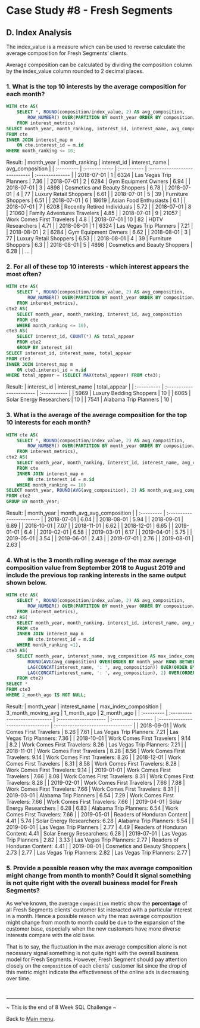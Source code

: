 # Case Study #8 - Fresh Segments

## D. Index Analysis

The index_value is a measure which can be used to reverse calculate the average composition for Fresh Segments’ clients.

Average composition can be calculated by dividing the composition column by the index_value column rounded to 2 decimal places.

### 1. What is the top 10 interests by the average composition for each month?
``` sql
WITH cte AS(
	SELECT *, ROUND(composition/index_value, 2) AS avg_composition,
		ROW_NUMBER() OVER(PARTITION BY month_year ORDER BY composition/index_value DESC) AS month_ranking
	FROM interest_metrics)
SELECT month_year, month_ranking, interest_id, interest_name, avg_composition
FROM cte
INNER JOIN interest_map m
	ON cte.interest_id = m.id
WHERE month_ranking <= 10;
```
Result:
| month_year | month_ranking | interest_id | interest_name                 | avg_composition |
| :--------- | :------------ | :---------- | :---------------------------- | :-------------- |
| 2018-07-01 | 1             | 6324        | Las Vegas Trip Planners       | 7.36            |
| 2018-07-01 | 2             | 6284        | Gym Equipment Owners          | 6.94            |
| 2018-07-01 | 3             | 4898        | Cosmetics and Beauty Shoppers | 6.78            |
| 2018-07-01 | 4             | 77          | Luxury Retail Shoppers        | 6.61            |
| 2018-07-01 | 5             | 39          | Furniture Shoppers            | 6.51            |
| 2018-07-01 | 6             | 18619       | Asian Food Enthusiasts        | 6.1             |
| 2018-07-01 | 7             | 6208        | Recently Retired Individuals  | 5.72            |
| 2018-07-01 | 8             | 21060       | Family Adventures Travelers   | 4.85            |
| 2018-07-01 | 9             | 21057       | Work Comes First Travelers    | 4.8             |
| 2018-07-01 | 10            | 82          | HDTV Researchers              | 4.71            |
| 2018-08-01 | 1             | 6324        | Las Vegas Trip Planners       | 7.21            |
| 2018-08-01 | 2             | 6284        | Gym Equipment Owners          | 6.62            |
| 2018-08-01 | 3             | 77          | Luxury Retail Shoppers        | 6.53            |
| 2018-08-01 | 4             | 39          | Furniture Shoppers            | 6.3             |
| 2018-08-01 | 5             | 4898        | Cosmetics and Beauty Shoppers | 6.28            |
| ...        |

### 2. For all of these top 10 interests - which interest appears the most often?
``` sql
WITH cte AS(
	SELECT *, ROUND(composition/index_value, 2) AS avg_composition,
		ROW_NUMBER() OVER(PARTITION BY month_year ORDER BY composition/index_value DESC) AS month_ranking
	FROM interest_metrics),
cte2 AS(
	SELECT month_year, month_ranking, interest_id, avg_composition
	FROM cte
	WHERE month_ranking <= 10),
cte3 AS(
	SELECT interest_id, COUNT(*) AS total_appear
	FROM cte2
	GROUP BY interest_id)
SELECT interest_id, interest_name, total_appear
FROM cte3
INNER JOIN interest_map m
	ON cte3.interest_id = m.id
WHERE total_appear = (SELECT MAX(total_appear) FROM cte3);
```
Result:
| interest_id | interest_name            | total_appear |
| :---------- | :----------------------- | :----------- |
| 5969        | Luxury Bedding Shoppers  | 10           |
| 6065        | Solar Energy Researchers | 10           |
| 7541        | Alabama Trip Planners    | 10           |


### 3. What is the average of the average composition for the top 10 interests for each month?
``` sql
WITH cte AS(
	SELECT *, ROUND(composition/index_value, 2) AS avg_composition,
		ROW_NUMBER() OVER(PARTITION BY month_year ORDER BY composition/index_value DESC) AS month_ranking
	FROM interest_metrics),
cte2 AS(
	SELECT month_year, month_ranking, interest_id, interest_name, avg_composition
	FROM cte
	INNER JOIN interest_map m
		ON cte.interest_id = m.id
	WHERE month_ranking <= 10)
SELECT month_year, ROUND(AVG(avg_composition), 2) AS month_avg_avg_composition
FROM cte2
GROUP BY month_year;
```
Result:
| month_year | month_avg_avg_composition |
| :--------- | :------------------------ |
| 2018-07-01 | 6.04                      |
| 2018-08-01 | 5.94                      |
| 2018-09-01 | 6.89                      |
| 2018-10-01 | 7.07                      |
| 2018-11-01 | 6.62                      |
| 2018-12-01 | 6.65                      |
| 2019-01-01 | 6.4                       |
| 2019-02-01 | 6.58                      |
| 2019-03-01 | 6.17                      |
| 2019-04-01 | 5.75                      |
| 2019-05-01 | 3.54                      |
| 2019-06-01 | 2.43                      |
| 2019-07-01 | 2.76                      |
| 2019-08-01 | 2.63                      |

### 4. What is the 3 month rolling average of the max average composition value from September 2018 to August 2019 and include the previous top ranking interests in the same output shown below.
``` sql
WITH cte AS(
	SELECT *, ROUND(composition/index_value, 2) AS avg_composition,
		ROW_NUMBER() OVER(PARTITION BY month_year ORDER BY composition/index_value DESC) AS month_ranking
	FROM interest_metrics),
cte2 AS(
	SELECT month_year, month_ranking, interest_id, interest_name, avg_composition
	FROM cte
	INNER JOIN interest_map m
		ON cte.interest_id = m.id
	WHERE month_ranking =1),
cte3 AS(
	SELECT month_year, interest_name, avg_composition AS max_index_composition,
		ROUND(AVG(avg_composition) OVER(ORDER BY month_year ROWS BETWEEN 2 PRECEDING AND CURRENT ROW), 2) AS 3_month_moving_avg,
		LAG(CONCAT(interest_name, ': ', avg_composition)) OVER(ORDER BY month_year) AS 1_month_ago,
		LAG(CONCAT(interest_name, ': ', avg_composition), 2) OVER(ORDER BY month_year) AS 2_month_ago
	FROM cte2)
SELECT *
FROM cte3
WHERE 2_month_ago IS NOT NULL;
```
Result:
| month_year | interest_name                 | max_index_composition | 3_month_moving_avg | 1_month_ago                       | 2_month_ago                       |
| :--------- | :---------------------------- | :-------------------- | :----------------- | :-------------------------------- | :-------------------------------- |
| 2018-09-01 | Work Comes First Travelers    | 8.26                  | 7.61               | Las Vegas Trip Planners: 7.21     | Las Vegas Trip Planners: 7.36     |
| 2018-10-01 | Work Comes First Travelers    | 9.14                  | 8.2                | Work Comes First Travelers: 8.26  | Las Vegas Trip Planners: 7.21     |
| 2018-11-01 | Work Comes First Travelers    | 8.28                  | 8.56               | Work Comes First Travelers: 9.14  | Work Comes First Travelers: 8.26  |
| 2018-12-01 | Work Comes First Travelers    | 8.31                  | 8.58               | Work Comes First Travelers: 8.28  | Work Comes First Travelers: 9.14  |
| 2019-01-01 | Work Comes First Travelers    | 7.66                  | 8.08               | Work Comes First Travelers: 8.31  | Work Comes First Travelers: 8.28  |
| 2019-02-01 | Work Comes First Travelers    | 7.66                  | 7.88               | Work Comes First Travelers: 7.66  | Work Comes First Travelers: 8.31  |
| 2019-03-01 | Alabama Trip Planners         | 6.54                  | 7.29               | Work Comes First Travelers: 7.66  | Work Comes First Travelers: 7.66  |
| 2019-04-01 | Solar Energy Researchers      | 6.28                  | 6.83               | Alabama Trip Planners: 6.54       | Work Comes First Travelers: 7.66  |
| 2019-05-01 | Readers of Honduran Content   | 4.41                  | 5.74               | Solar Energy Researchers: 6.28    | Alabama Trip Planners: 6.54       |
| 2019-06-01 | Las Vegas Trip Planners       | 2.77                  | 4.49               | Readers of Honduran Content: 4.41 | Solar Energy Researchers: 6.28    |
| 2019-07-01 | Las Vegas Trip Planners       | 2.82                  | 3.33               | Las Vegas Trip Planners: 2.77     | Readers of Honduran Content: 4.41 |
| 2019-08-01 | Cosmetics and Beauty Shoppers | 2.73                  | 2.77               | Las Vegas Trip Planners: 2.82     | Las Vegas Trip Planners: 2.77     |

### 5. Provide a possible reason why the max average composition might change from month to month? Could it signal something is not quite right with the overall business model for Fresh Segments?
As we've known, the average `composition` metric show the **percentage** of all Fresh Segments clients’ customer list interacted with a particular interest in a month. Hence a possible reason why the max average composition might change from month to month could be due to the expansion of the customer base, especially when the new customers have more diverse interests compare with the old base.

That is to say, the fluctuation in the max average composition alone is not necessary signal something is not quite right with the overall business model for Fresh Segments. However, Fresh Segment should pay attention closely on the `composition` of each clients' customer list since the drop of this metric might indicate the effectiveness of the online ads is decreasing over time. 

<br>

***
~ This is the end of 8 Week SQL Challenge ~

Back to [Main menu](https://github.com/maanh96/8weeksqlchallenge).